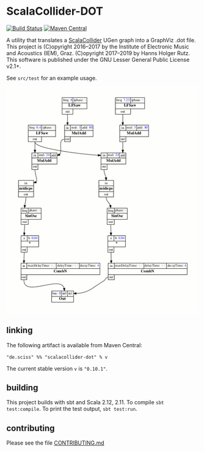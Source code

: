# ScalaCollider-DOT

[![Build Status](https://travis-ci.org/Sciss/ScalaCollider-DOT.svg?branch=master)](https://travis-ci.org/Sciss/ScalaCollider-DOT)
[![Maven Central](https://maven-badges.herokuapp.com/maven-central/de.sciss/scalacollider-dot_2.11/badge.svg)](https://maven-badges.herokuapp.com/maven-central/de.sciss/scalacollider-dot_2.11)

A utility that translates a [ScalaCollider](https://git.iem.at/sciss/ScalaCollider) UGen graph into a GraphViz .dot file.
This project is (C)opyright 2016&ndash;2017 by the Institute of Electronic Music and Acoustics (IEM), Graz.
(C)opyright 2017&ndash;2019 by Hanns Holger Rutz. 
This software is published under the GNU Lesser General Public License v2.1+.

See `src/test` for an example usage.

![example](example.png)

## linking

The following artifact is available from Maven Central:

    "de.sciss" %% "scalacollider-dot" % v

The current stable version `v` is `"0.10.1"`.

## building

This project builds with sbt and Scala 2.12, 2.11. To compile `sbt test:compile`.
To print the test output, `sbt test:run`.

## contributing

Please see the file [CONTRIBUTING.md](CONTRIBUTING.md)
